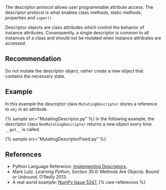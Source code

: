 The descriptor protocol allows user programmable attribute access. The descriptor protocol is what enables class methods, static methods, properties and `super()`.

Descriptor objects are class attributes which control the behavior of instance attributes. Consequently, a single descriptor is common to all instances of a class and should not be mutated when instance attributes are accessed.


## Recommendation
Do not mutate the descriptor object, rather create a new object that contains the necessary state.


## Example
In this example the descriptor class `MutatingDescriptor` stores a reference to `obj` in an attribute.

{% sample src="MutatingDescriptor.py" %}
In the following example, the descriptor class `NonMutatingDescriptor` returns a new object every time `__get__` is called.

{% sample src="MutatingDescriptorFixed.py" %}

## References
* Python Language Reference: [Implementing Descriptors.](https://docs.python.org/reference/datamodel.html#descriptors)
* Mark Lutz. *Learning Python*, Section 30.6: Methods Are Objects: Bound or Unbound. O'Reilly 2013.
* A real world example: [NumPy Issue 5247.](https://github.com/numpy/numpy/issues/5247)
{% cwe-references %}
